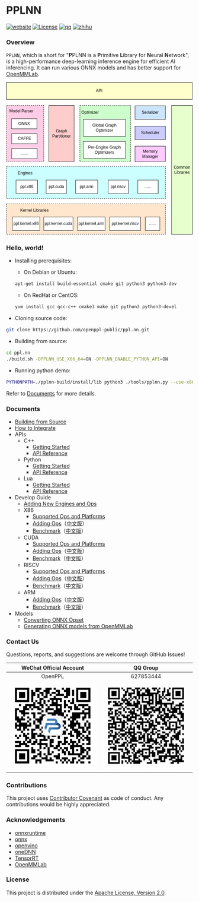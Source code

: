 # PPLNN

[![website](docs/images/Website-OpenPPL-brightgreen.svg)](https://openppl.ai/)
[![License](docs/images/License-Apache-2.0-green.svg)](LICENSE)
[![qq](docs/images/Chat-on-QQ-red.svg)](https://qm.qq.com/cgi-bin/qm/qr?k=X7JWUqOdBih71dUU9AZF2gD3PKjxaxB-)
[![zhihu](docs/images/Discuss-on-Zhihu.svg)](https://www.zhihu.com/people/openppl)

### Overview

`PPLNN`, which is short for "**P**PLNN is a **P**rimitive **L**ibrary for **N**eural **N**etwork", is a high-performance deep-learning inference engine for efficient AI inferencing. It can run various ONNX models and has better support for [OpenMMLab](https://github.com/open-mmlab).

![alt arch](docs/images/arch.png)

### Hello, world!

* Installing prerequisites:

    - On Debian or Ubuntu:

    ```bash
    apt-get install build-essential cmake git python3 python3-dev
    ```

    - On RedHat or CentOS:

    ```bash
    yum install gcc gcc-c++ cmake3 make git python3 python3-devel
    ```

* Cloning source code:

```bash
git clone https://github.com/openppl-public/ppl.nn.git
```

* Building from source:

```bash
cd ppl.nn
./build.sh -DPPLNN_USE_X86_64=ON -DPPLNN_ENABLE_PYTHON_API=ON
```

* Running python demo:

```bash
PYTHONPATH=./pplnn-build/install/lib python3 ./tools/pplnn.py --use-x86 --onnx-model tests/testdata/conv.onnx
```

Refer to [Documents](#documents) for more details.

### Documents

* [Building from Source](docs/en/building-from-source.md)
* [How to Integrate](docs/en/how-to-integrate.md)
* APIs
  - C++
    - [Getting Started](docs/en/cpp-getting-started.md)
    - [API Reference](docs/en/cpp-api-reference.md)
  - Python
    - [Getting Started](docs/en/python-getting-started.md)
    - [API Reference](docs/en/python-api-reference.md)
  - Lua
    - [Getting Started](docs/en/lua-getting-started.md)
    - [API Reference](docs/en/lua-api-reference.md)
* Develop Guide
  - [Adding New Engines and Ops](docs/en/add-new-engines-and-ops.md)
  - X86
    - [Supported Ops and Platforms](docs/en/x86-doc/supported-ops-and-platforms.md)
    - [Adding Ops](docs/en/x86-doc/add_op.md)（[中文版](docs/cn/x86-doc/add_op.md)）
    - [Benchmark](docs/en/x86-doc/benchmark_tool.md)（[中文版](docs/cn/x86-doc/benchmark_tool.md)）
  - CUDA
    - [Supported Ops and Platforms](docs/en/cuda-doc/supported-ops-and-platforms.md)
    - [Adding Ops](docs/en/cuda-doc/add_op.md)（[中文版](docs/cn/cuda-doc/add_op.md)）
    - [Benchmark](docs/en/cuda-doc/benchmark_tool.md)（[中文版](docs/cn/cuda-doc/benchmark_tool.md)）
  - RISCV
    - [Supported Ops and Platforms](docs/en/riscv-doc/supported-ops-and-platforms.md)
    - [Adding Ops](docs/en/riscv-doc/add_op.md)（[中文版](docs/cn/riscv-doc/add_op.md)）
    - [Benchmark](docs/en/riscv-doc/benchmark_tool.md)（[中文版](docs/cn/riscv-doc/benchmark_tool.md)）
  - ARM
    - [Adding Ops](docs/en/arm-doc/add_op.md)（[中文版](docs/cn/arm-doc/add_op.md)）
    - [Benchmark](docs/en/arm-doc/benchmark_tool.md)（[中文版](docs/cn/arm-doc/benchmark_tool.md)）
* Models
  - [Converting ONNX Opset](docs/en/onnx-model-opset-convert-guide.md)
  - [Generating ONNX models from OpenMMLab](docs/en/model-convert-guide.md)

### Contact Us

Questions, reports, and suggestions are welcome through GitHub Issues!

| WeChat Official Account | QQ Group |
| :----:| :----: |
| OpenPPL | 627853444 |
| ![OpenPPL](docs/images/qrcode_for_gh_303b3780c847_258.jpg)| ![QQGroup](docs/images/qqgroup_s.jpg) |

### Contributions

This project uses [Contributor Covenant](https://www.contributor-covenant.org/) as code of conduct. Any contributions would be highly appreciated.

### Acknowledgements

* [onnxruntime](https://github.com/microsoft/onnxruntime)
* [onnx](https://github.com/onnx/onnx)
* [openvino](https://github.com/openvinotoolkit/openvino)
* [oneDNN](https://github.com/oneapi-src/oneDNN)
* [TensorRT](https://github.com/NVIDIA/TensorRT)
* [OpenMMLab](https://github.com/open-mmlab)

### License

This project is distributed under the [Apache License, Version 2.0](LICENSE).
